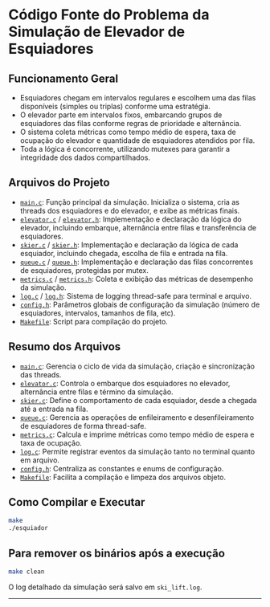 # Código Fonte do Problema da Simulação de Elevador de Esquiadores

## Funcionamento Geral

- Esquiadores chegam em intervalos regulares e escolhem uma das filas disponíveis (simples ou triplas) conforme uma estratégia.
- O elevador parte em intervalos fixos, embarcando grupos de esquiadores das filas conforme regras de prioridade e alternância.
- O sistema coleta métricas como tempo médio de espera, taxa de ocupação do elevador e quantidade de esquiadores atendidos por fila.
- Toda a lógica é concorrente, utilizando mutexes para garantir a integridade dos dados compartilhados.

## Arquivos do Projeto

- [`main.c`](./main.c): Função principal da simulação. Inicializa o sistema, cria as threads dos esquiadores e do elevador, e exibe as métricas finais.
- [`elevator.c`](./elevator.c) / [`elevator.h`](./elevator.h): Implementação e declaração da lógica do elevador, incluindo embarque, alternância entre filas e transferência de esquiadores.
- [`skier.c`](./skier.c) / [`skier.h`](./skier.h): Implementação e declaração da lógica de cada esquiador, incluindo chegada, escolha de fila e entrada na fila.
- [`queue.c`](./queue.c) / [`queue.h`](./queue.h): Implementação e declaração das filas concorrentes de esquiadores, protegidas por mutex.
- [`metrics.c`](./metrics.c) / [`metrics.h`](./metrics.h): Coleta e exibição das métricas de desempenho da simulação.
- [`log.c`](./log.c) / [`log.h`](./log.h): Sistema de logging thread-safe para terminal e arquivo.
- [`config.h`](./config.h): Parâmetros globais de configuração da simulação (número de esquiadores, intervalos, tamanhos de fila, etc).
- [`Makefile`](./Makefile): Script para compilação do projeto.

## Resumo dos Arquivos

- [`main.c`](./main.c): Gerencia o ciclo de vida da simulação, criação e sincronização das threads.
- [`elevator.c`](./elevator.c): Controla o embarque dos esquiadores no elevador, alternância entre filas e término da simulação.
- [`skier.c`](./skier.c): Define o comportamento de cada esquiador, desde a chegada até a entrada na fila.
- [`queue.c`](./queue.c): Gerencia as operações de enfileiramento e desenfileiramento de esquiadores de forma thread-safe.
- [`metrics.c`](./metrics.c): Calcula e imprime métricas como tempo médio de espera e taxa de ocupação.
- [`log.c`](./log.c): Permite registrar eventos da simulação tanto no terminal quanto em arquivo.
- [`config.h`](./config.h): Centraliza as constantes e enums de configuração.
- [`Makefile`](./Makefile): Facilita a compilação e limpeza dos arquivos objeto.

## Como Compilar e Executar

```sh
make
./esquiador
```

## Para remover os binários após a execução
```sh
make clean
```

O log detalhado da simulação será salvo em `ski_lift.log`.

---
